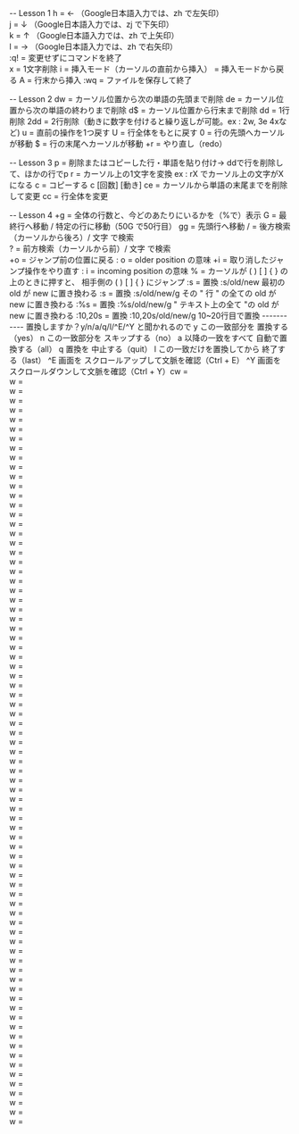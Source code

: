 -- Lesson 1
h  = ← （Google日本語入力では、zh で左矢印）  
j  =  ↓ （Google日本語入力では、zj で下矢印）  
k  = ↑  （Google日本語入力では、zh で上矢印）  
l  = →   （Google日本語入力では、zh で右矢印）  
:q!  = 変更せずにコマンドを終了  
x  =  1文字削除
i  =  挿入モード（カーソルの直前から挿入）
<ESC>  =  挿入モードから戻る
A  =  行末から挿入
:wq  =  ファイルを保存して終了
 

-- Lesson 2
dw  =  カーソル位置から次の単語の先頭まで削除
de  =  カーソル位置から次の単語の終わりまで削除
d$  =  カーソル位置から行末まで削除
dd  = 1行削除 
2dd  =  2行削除（動きに数字を付けると繰り返しが可能。ex : 2w, 3e 4xなど)
u  =  直前の操作を1つ戻す
U  =  行全体をもとに戻す 
0  =  行の先頭へカーソルが移動
$  =  行の末尾へカーソルが移動
<CTRL>+r  =  やり直し（redo）


-- Lesson 3
p  =  削除またはコピーした行・単語を貼り付け→ ddで行を削除して、ほかの行でp
r  =  カーソル上の1文字を変換 ex : rX でカーソル上の文字がXになる
c  =  コピーする c [回数] [動き]
ce  =  カーソルから単語の末尾までを削除して変更
cc  =  行全体を変更


-- Lesson 4
<CTRL>+g  =  全体の行数と、今どのあたりにいるかを（%で）表示
G  =  最終行へ移動  /  特定の行に移動（50G で50行目）
gg  =  先頭行へ移動
 /   = 後方検索（カーソルから後ろ）/ 文字 で検索    
 ?   = 前方検索（カーソルから前）/ 文字 で検索    
<CTRL>+o  =  ジャンプ前の位置に戻る : o = older position の意味
<CTRL>+i  =   取り消したジャンプ操作をやり直す : i = incoming position の意味
%  = カーソルが ( ) [ ] { } の上のときに押すと、 相手側の ( ) [ ] { } にジャンプ
:s  =  置換  :s/old/new 最初の old が new に置き換わる
:s  =  置換  :s/old/new/g  その " 行 " の全ての old が new に置き換わる
:%s  =  置換  :%s/old/new/g  " テキスト上の全て "の old が new に置き換わる
:10,20s  =  置換  :10,20s/old/new/g 10~20行目で置換
-----------  置換しますか？y/n/a/q/l/^E/^Y と聞かれるので 
	y	この一致部分を 置換する（yes）
	n	この一致部分を スキップする（no）
	a	以降の一致をすべて 自動で置換する（all）
	q	置換を 中止する（quit）
	l	この一致だけを置換してから 終了する（last）
	^E	画面を スクロールアップして文脈を確認（Ctrl + E）
	^Y	画面を スクロールダウンして文脈を確認（Ctrl + Y）cw  =  
w  =  
w  =  
w  =  
w  =  
w  =  
w  =  
w  =  
w  =  
w  =  
w  =  
w  =  
w  =  
w  =  
w  =  
w  =  
w  =  
w  =  
w  =  
w  =  
w  =  
w  =  
w  =  
w  =  
w  =  
w  =  
w  =  
w  =  
w  =  
w  =  
w  =  
w  =  
w  =  
w  =  
w  =  
w  =  
w  =  
w  =  
w  =  
w  =  
w  =  
w  =  
w  =  
w  =  
w  =  
w  =  
w  =  
w  =  
w  =  
w  =  
w  =  
w  =  
w  =  
w  =  
w  =  
w  =  
w  =  
w  =  
w  =  
w  =  
w  =  
w  =  
w  =  
w  =  
w  =  
w  =  
w  =  
w  =  
w  =  
w  =  
w  =  
w  =  
w  =  
w  =  
w  =  
w  =  
w  =  
w  =  
w  =  
w  =  

